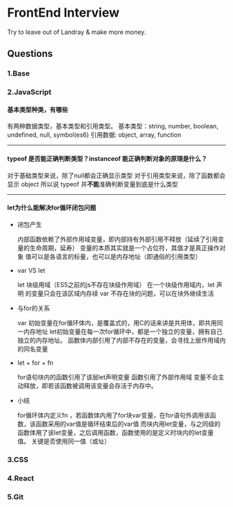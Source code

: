 # FrontEnd Interview
Try to leave out of Landray &amp; make more money.

## Questions

### 1.Base


### 2.JavaScript

#### 基本类型种类，有哪些
有两种数据类型，基本类型和引用类型。
基本类型：string, number, boolean, undefined, null, symbol(es6)
引用数据: object, array, function

------

#### typeof 是否能正确判断类型？instanceof 能正确判断对象的原理是什么？
对于基础类型来说，除了null都会正确显示类型
对于引用类型来说，除了函数都会显示 object
所以说 typeof 并**不能**准确判断变量到底是什么类型

------

#### let为什么能解决for循环闭包问题

* 闭包产生

  内部函数依赖了外部作用域变量，即内部持有外部引用不释放（延续了引用变量的生命周期，延寿）
  变量的本质其实就是一个占位符，其值才是真正操作对象
  值可以是各语言的标量，也可以是内存地址（即通俗的引用类型）

* var VS let

  let 块级用域（ES5之前的js不存在块级作用域）
  在一个块级作用域内，let 声明 的变量只会在该区域内存续
  var 不存在块的问题，可以在块外继续生活

* 与for的关系

  var 初始变量在for循环体内，是覆盖式的，用C的话来讲是共用体，即共用同一内存地址
  let初始变量在每一次for循环中，都是一个独立的变量，拥有自己独立的内存地址。
  函数体内部引用了内部不存在的变量，会寻找上层作用域内的同名变量

* let + for + fn

  for语句块内的函数引用了该层let声明变量
  函数引用了外部作用域 变量不会主动释放，即若该函数被调用该变量会存活于内存中。

* 小结

  for循环体内定义fn ，若函数体内用了for块var变量，在for语句外调用该函数，该函数采用的var值是循环结束后的var值
  而块内用let变量，与之同级的函数体用了该let变量，之后调用函数，函数使用的是定义时块内的let变量值。
  关键是否使用同一值（或址）

### 3.CSS


### 4.React


### 5.Git